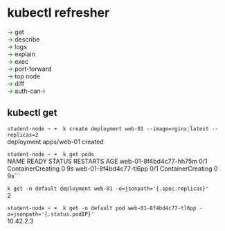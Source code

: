# kubectl refresher

<span style="color:green">&rarr;</span>  get  
<span style="color:green">&rarr;</span>  describe  
<span style="color:green">&rarr;</span>  logs  
<span style="color:green">&rarr;</span>  explain  
<span style="color:green">&rarr;</span>  exec  
<span style="color:green">&rarr;</span>  port-forward  
<span style="color:green">&rarr;</span>  top node  
<span style="color:green">&rarr;</span>  diff  
<span style="color:green">&rarr;</span>  auth-can-i

## kubectl get 

```student-node ~ ➜  k create deployment web-01 --image=nginx:latest --replicas=2```   
deployment.apps/web-01 created

```student-node ~ ➜  k get pods```   
NAME                     READY   STATUS              RESTARTS   AGE
web-01-8f4bd4c77-hh75m   0/1     ContainerCreating   0          9s
web-01-8f4bd4c77-tl6pp   0/1     ContainerCreating   0          9s```

```k get -n default deployment web-01 -o=jsonpath='{.spec.replicas}'```  
2

```student-node ~ ➜  k get -n default pod web-01-8f4bd4c77-tl6pp -o=jsonpath='{.status.podIP}'```  
10.42.2.3